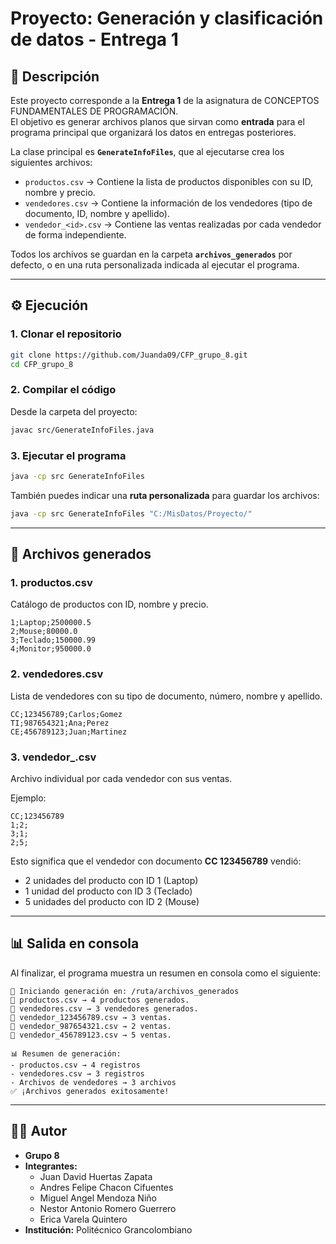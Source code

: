 # Proyecto: Generación y clasificación de datos - Entrega 1

## 📌 Descripción
Este proyecto corresponde a la **Entrega 1** de la asignatura de CONCEPTOS FUNDAMENTALES DE PROGRAMACIÓN.  
El objetivo es generar archivos planos que sirvan como **entrada** para el programa principal que organizará los datos en entregas posteriores.  

La clase principal es **`GenerateInfoFiles`**, que al ejecutarse crea los siguientes archivos:

- `productos.csv` → Contiene la lista de productos disponibles con su ID, nombre y precio.  
- `vendedores.csv` → Contiene la información de los vendedores (tipo de documento, ID, nombre y apellido).  
- `vendedor_<id>.csv` → Contiene las ventas realizadas por cada vendedor de forma independiente.  

Todos los archivos se guardan en la carpeta **`archivos_generados`** por defecto, o en una ruta personalizada indicada al ejecutar el programa.

---

## ⚙️ Ejecución

### 1. Clonar el repositorio
```bash
git clone https://github.com/Juanda09/CFP_grupo_8.git
cd CFP_grupo_8
```

### 2. Compilar el código
Desde la carpeta del proyecto:
```bash
javac src/GenerateInfoFiles.java
```

### 3. Ejecutar el programa
```bash
java -cp src GenerateInfoFiles
```

También puedes indicar una **ruta personalizada** para guardar los archivos:
```bash
java -cp src GenerateInfoFiles "C:/MisDatos/Proyecto/"
```

---

## 📂 Archivos generados

### 1. productos.csv
Catálogo de productos con ID, nombre y precio.
```csv
1;Laptop;2500000.5
2;Mouse;80000.0
3;Teclado;150000.99
4;Monitor;950000.0
```

### 2. vendedores.csv
Lista de vendedores con su tipo de documento, número, nombre y apellido.
```csv
CC;123456789;Carlos;Gomez
TI;987654321;Ana;Perez
CE;456789123;Juan;Martinez
```

### 3. vendedor_<id>.csv
Archivo individual por cada vendedor con sus ventas.

Ejemplo:
```csv
CC;123456789
1;2;
3;1;
2;5;
```

Esto significa que el vendedor con documento **CC 123456789** vendió:
- 2 unidades del producto con ID 1 (Laptop)
- 1 unidad del producto con ID 3 (Teclado)
- 5 unidades del producto con ID 2 (Mouse)

---

## 📊 Salida en consola

Al finalizar, el programa muestra un resumen en consola como el siguiente:
```
📂 Iniciando generación en: /ruta/archivos_generados
🛒 productos.csv → 4 productos generados.
👥 vendedores.csv → 3 vendedores generados.
📄 vendedor_123456789.csv → 3 ventas.
📄 vendedor_987654321.csv → 2 ventas.
📄 vendedor_456789123.csv → 5 ventas.

📊 Resumen de generación:
- productos.csv → 4 registros
- vendedores.csv → 3 registros
- Archivos de vendedores → 3 archivos
✅ ¡Archivos generados exitosamente!
```

---

## 👨‍💻 Autor
- **Grupo 8**  
- **Integrantes:**  
  - Juan David Huertas Zapata  
  - Andres Felipe Chacon Cifuentes  
  - Miguel Angel Mendoza Niño  
  - Nestor Antonio Romero Guerrero  
  - Erica Varela Quintero  
- **Institución:** Politécnico Grancolombiano  
